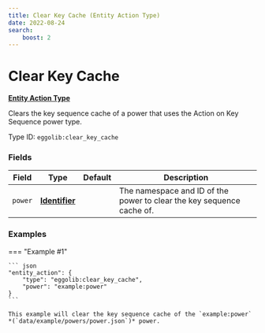```yaml
---
title: Clear Key Cache (Entity Action Type)
date: 2022-08-24
search:
    boost: 2
---
```


#   Clear Key Cache

**[Entity Action Type]**

Clears the key sequence cache of a power that uses the Action on Key Sequence power type.

Type ID: `eggolib:clear_key_cache`


### Fields

Field | Type | Default | Description
------|------|---------|------------
`power` | **[Identifier]** | | The namespace and ID of the power to clear the key sequence cache of.


### Examples

=== "Example #1"

    ``` json
    "entity_action": {
        "type": "eggolib:clear_key_cache",
        "power": "example:power"
    }
    ```

    This example will clear the key sequence cache of the `example:power` *(`data/example/powers/power.json`)* power.



[Entity Action Type]: ../entity_action_types.md
[Identifier]: https://origins.readthedocs.io/en/latest/types/data_types/identifier
